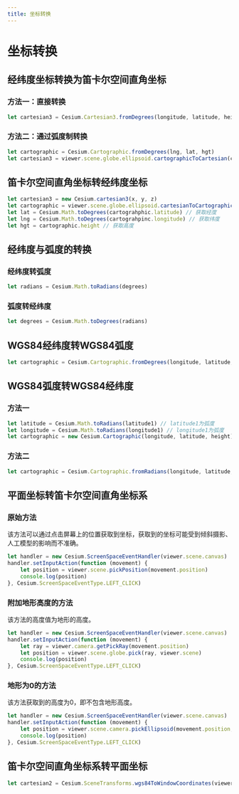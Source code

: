 ```yaml
---
title: 坐标转换
---
```


# 坐标转换

## 经纬度坐标转换为笛卡尔空间直角坐标

### 方法一：直接转换

```javascript
let cartesian3 = Cesium.Cartesian3.fromDegrees(longitude, latitude, height, ellipsoid, result)
```

### 方法二：通过弧度制转换

```javascript
let cartographic = Cesium.Cartographic.fromDegrees(lng, lat, hgt)
let cartesian3 = viewer.scene.globe.ellipsoid.cartographicToCartesian(cartographic)
```

## 笛卡尔空间直角坐标转经纬度坐标

```javascript
let cartesian3 = new Cesium.cartesian3(x, y, z)
let cartographic = viewer.scene.globe.ellipsoid.cartesianToCartographic(cartesian3)
let lat = Cesium.Math.toDegrees(cartograhphic.latitude) // 获取经度
let lng = Cesium.Math.toDegrees(cartograhpinc.longitude) // 获取纬度
let hgt = cartographic.height // 获取高度
```

## 经纬度与弧度的转换

### 经纬度转弧度

```javascript
let radians = Cesium.Math.toRadians(degrees)
```

### 弧度转经纬度

```javascript
let degrees = Cesium.Math.toDegrees(radians)
```

## WGS84经纬度转WGS84弧度

```javascript
let cartographic = Cesium.Cartographic.fromDegrees(longitude, latitude, height)
```

## WGS84弧度转WGS84经纬度

### 方法一

```javascript
let latitude = Cesium.Math.toRadians(latitude1) // latitude1为弧度
let longitude = Cesium.Math.toRadians(longitude1) // longitude1为弧度
let cartographic = new Cesium.Cartographic(longitude, latitude, height)
```

### 方法二

```javascript
let cartographic = Cesium.Cartographic.fromRadians(longitude, latitude, height)
```

## 平面坐标转笛卡尔空间直角坐标系

### 原始方法

该方法可以通过点击屏幕上的位置获取到坐标，获取到的坐标可能受到倾斜摄影、人工模型的影响而不准确。

```javascript
let handler = new Cesium.ScreenSpaceEventHandler(viewer.scene.canvas)
handler.setInputAction(function (movement) {
    let position = viewer.scene.pickPosition(movement.position)
    console.log(position)
}, Cesium.ScreenSpaceEventType.LEFT_CLICK)
```

### 附加地形高度的方法

该方法的高度值为地形的高度。

```javascript
let handler = new Cesium.ScreenSpaceEventHandler(viewer.scene.canvas)
handler.setInputAction(function (movement) {
    let ray = viewer.camera.getPickRay(movement.position)
    let position = viewer.scene.globe.pick(ray, viewer.scene)
    console.log(position)
}, Cesium.ScreenSpaceEventType.LEFT_CLICK)
```

### 地形为0的方法

该方法获取到的高度为0，即不包含地形高度。

```javascript
let handler = new Cesium.ScreenSpaceEventHandler(viewer.scene.canvas)
handler.setInputAction(function (movement) {
    let position = viewer.scene.camera.pickEllipsoid(movement.position, viewer.scene.globe.ellipsoid)
    console.log(position)
}, Cesium.ScreenSpaceEventType.LEFT_CLICK)
```

## 笛卡尔空间直角坐标系转平面坐标

```javascript
let cartesian2 = Cesium.SceneTransforms.wgs84ToWindowCoordinates(viewer.scene,cartesian3)
```

